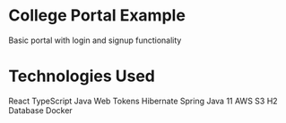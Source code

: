 # College Portal Example
Basic portal with login and signup functionality

# Technologies Used
React
TypeScript
Java Web Tokens
Hibernate
Spring
Java 11
AWS S3
H2 Database
Docker


